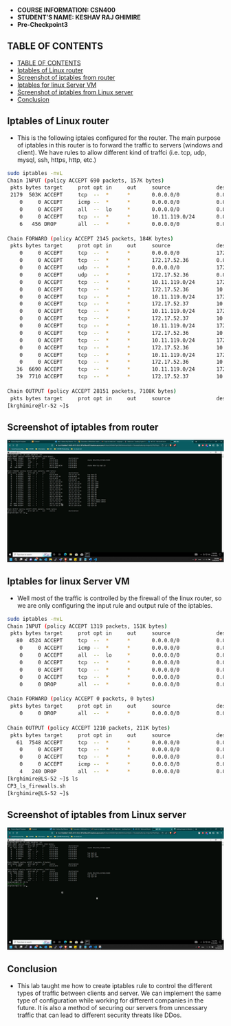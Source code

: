 - **COURSE INFORMATION: CSN400**
- **STUDENT’S NAME: KESHAV RAJ GHIMIRE**
- **Pre-Checkpoint3**

## TABLE OF CONTENTS

- [TABLE OF CONTENTS](#table-of-contents)
- [Iptables of Linux router](#iptables-of-linux-router)
- [Screenshot of iptables from router](#screenshot-of-iptables-from-router)
- [Iptables for linux Server VM](#iptables-for-linux-server-vm)
- [Screenshot of iptables from Linux server](#screenshot-of-iptables-from-linux-server)
- [Conclusion](#conclusion)


## Iptables of Linux router

- This is the following iptales configured for the router. The main purpose of iptables in this router is to forward the traffic to servers (windows and client). We have rules to allow different kind of traffci (i.e. tcp, udp, mysql, ssh, https, http, etc.)

```bash
sudo iptables -nvL
Chain INPUT (policy ACCEPT 690 packets, 157K bytes)
 pkts bytes target     prot opt in     out     source               destination
 2179  503K ACCEPT     tcp  --  *      *       0.0.0.0/0            0.0.0.0/0            state RELATED,ESTABLISHED
    0     0 ACCEPT     icmp --  *      *       0.0.0.0/0            0.0.0.0/0
    0     0 ACCEPT     all  --  lo     *       0.0.0.0/0            0.0.0.0/0
    0     0 ACCEPT     tcp  --  *      *       10.11.119.0/24       0.0.0.0/0            state NEW tcp dpt:22
    6   456 DROP       all  --  *      *       0.0.0.0/0            0.0.0.0/0

Chain FORWARD (policy ACCEPT 2145 packets, 184K bytes)
 pkts bytes target     prot opt in     out     source               destination
    0     0 ACCEPT     tcp  --  *      *       0.0.0.0/0            172.17.52.36         tcp dpt:53
    0     0 ACCEPT     tcp  --  *      *       172.17.52.36         0.0.0.0/0            tcp spt:53
    0     0 ACCEPT     udp  --  *      *       0.0.0.0/0            172.17.52.36         udp dpt:53
    0     0 ACCEPT     udp  --  *      *       172.17.52.36         0.0.0.0/0            udp spt:53
    0     0 ACCEPT     tcp  --  *      *       10.11.119.0/24       172.17.52.36         tcp dpt:3389
    0     0 ACCEPT     tcp  --  *      *       172.17.52.36         10.11.119.0/24       tcp spt:3389
    0     0 ACCEPT     tcp  --  *      *       10.11.119.0/24       172.17.52.37         tcp dpt:3306
    0     0 ACCEPT     tcp  --  *      *       172.17.52.37         10.11.119.0/24       tcp spt:3306
    0     0 ACCEPT     tcp  --  *      *       10.11.119.0/24       172.17.52.37         tcp dpt:80
    0     0 ACCEPT     tcp  --  *      *       172.17.52.37         10.11.119.0/24       tcp spt:80
    0     0 ACCEPT     tcp  --  *      *       10.11.119.0/24       172.17.52.36         tcp dpt:80
    0     0 ACCEPT     tcp  --  *      *       172.17.52.36         10.11.119.0/24       tcp spt:80
    0     0 ACCEPT     tcp  --  *      *       10.11.119.0/24       172.17.52.36         tcp dpt:21
    0     0 ACCEPT     tcp  --  *      *       172.17.52.36         10.11.119.0/24       tcp spt:21
    0     0 ACCEPT     tcp  --  *      *       10.11.119.0/24       172.17.52.36         tcp dpts:40001:40010
    0     0 ACCEPT     tcp  --  *      *       172.17.52.36         10.11.119.0/24       tcp spts:40001:40010
   36  6690 ACCEPT     tcp  --  *      *       10.11.119.0/24       172.17.52.37         tcp dpt:22
   39  7710 ACCEPT     tcp  --  *      *       172.17.52.37         10.11.119.0/24       tcp spt:22

Chain OUTPUT (policy ACCEPT 28151 packets, 7108K bytes)
 pkts bytes target     prot opt in     out     source               destination
[krghimire@lr-52 ~]$
```

## Screenshot of iptables from router

![screenshot for iptables not available!!!](./screenshot%20of%20iptables%20-nvL.jpg)



## Iptables for linux Server VM
- Well most of the traffic is controlled by the firewall of the linux router, so we are only configuring the input rule and output rule of the iptables. 
  
```bash
sudo iptables -nvL
Chain INPUT (policy ACCEPT 1319 packets, 151K bytes)
 pkts bytes target     prot opt in     out     source               destination
   80  4524 ACCEPT     tcp  --  *      *       0.0.0.0/0            0.0.0.0/0            state RELATED,ESTABLISHED
    0     0 ACCEPT     icmp --  *      *       0.0.0.0/0            0.0.0.0/0
    0     0 ACCEPT     all  --  lo     *       0.0.0.0/0            0.0.0.0/0
    0     0 ACCEPT     tcp  --  *      *       0.0.0.0/0            0.0.0.0/0            tcp dpt:22
    0     0 ACCEPT     tcp  --  *      *       0.0.0.0/0            0.0.0.0/0            tcp dpt:80
    0     0 ACCEPT     tcp  --  *      *       0.0.0.0/0            0.0.0.0/0            tcp dpt:3306
    0     0 DROP       all  --  *      *       0.0.0.0/0            0.0.0.0/0

Chain FORWARD (policy ACCEPT 0 packets, 0 bytes)
 pkts bytes target     prot opt in     out     source               destination
    0     0 DROP       all  --  *      *       0.0.0.0/0            0.0.0.0/0

Chain OUTPUT (policy ACCEPT 1210 packets, 211K bytes)
 pkts bytes target     prot opt in     out     source               destination
   61  7548 ACCEPT     tcp  --  *      *       0.0.0.0/0            0.0.0.0/0            state RELATED,ESTABLISHED
    0     0 ACCEPT     tcp  --  *      *       0.0.0.0/0            0.0.0.0/0            tcp dpt:22
    0     0 ACCEPT     tcp  --  *      *       0.0.0.0/0            0.0.0.0/0            tcp dpt:80
    0     0 ACCEPT     icmp --  *      *       0.0.0.0/0            0.0.0.0/0
    4   240 DROP       all  --  *      *       0.0.0.0/0            0.0.0.0/0
[krghimire@LS-52 ~]$ ls
CP3_ls_firewalls.sh
[krghimire@LS-52 ~]$
```


## Screenshot of iptables from Linux server
![Screenshot of iptables from  the server not available](./screenshot%20of%20iptables%20-%20server.jpg "iptables from the server")


## Conclusion
- This lab taught me how to create iptables rule to control the different types of traffic between clients and server. We can implement the same type of configuration while working for different companies in the future. It is also a method of securing our servers from unncessary traffic that can lead to different security threats like DDos.
